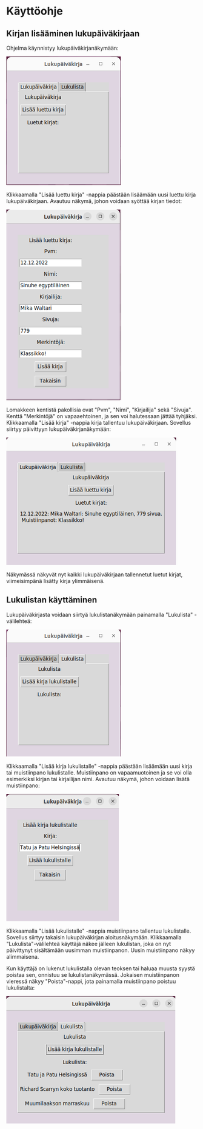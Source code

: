 # Käyttöohje

## Kirjan lisääminen lukupäiväkirjaan

Ohjelma käynnistyy lukupäiväkirjanäkymään:

![](./kuvat/kayttoohje-lukupaivakirjanakyma.png)

Klikkaamalla "Lisää luettu kirja" -nappia päästään lisäämään uusi luettu kirja
lukupäiväkirjaan. Avautuu näkymä, johon voidaan syöttää kirjan tiedot:

![](./kuvat/kayttoohje-kirjan-lisaaminen.png)

Lomakkeen kentistä pakollisia ovat "Pvm", "Nimi", "Kirjailija" sekä "Sivuja".
Kenttä "Merkintöjä" on vapaaehtoinen, ja sen voi halutessaan jättää tyhjäksi. Klikkaamalla "Lisää kirja" -nappia kirja tallentuu lukupäiväkirjaan. Sovellus
siirtyy päivittyyn lukupäiväkirjanäkymään:

![](./kuvat/kayttoohje-paivitetty-lukupaivakirja.png)

Näkymässä näkyvät nyt kaikki lukupäiväkirjaan tallennetut luetut kirjat,
viimeisimpänä lisätty kirja ylimmäisenä.

## Lukulistan käyttäminen

Lukupäiväkirjasta voidaan siirtyä lukulistanäkymään painamalla "Lukulista"
-välilehteä:

![](./kuvat/kayttoohje-lukulistanakyma.png)

Klikkaamalla "Lisää kirja lukulistalle" -nappia päästään lisäämään uusi
kirja tai muistiinpano lukulistalle. Muistiinpano on vapaamuotoinen ja se voi
olla esimerkiksi kirjan tai kirjailijan nimi.  Avautuu näkymä, johon voidaan lisätä
muistiinpano:

![](./kuvat/kayttoohje-muistiinpanon-lisaaminen.png)

Klikkaamalla "Lisää lukulistalle" -nappia muistiinpano tallentuu lukulistalle.
Sovellus siirtyy takaisin lukupäiväkirjan aloitusnäkymään. Klikkaamalla
"Lukulista"-välilehteä käyttäjä näkee jälleen lukulistan, joka on nyt
päivittynyt sisältämään uusimman muistiinpanon. Uusin muistiinpano näkyy
alimmaisena.

Kun käyttäjä on lukenut lukulistalla olevan teoksen tai haluaa muusta syystä poistaa
sen, onnistuu se lukulistanäkymässä. Jokaisen muistiinpanon vieressä näkyy
"Poista"-nappi, jota painamalla muistiinpano poistuu lukulistalta:

![](./kuvat/kayttoohje-paivitetty-lukulista.png)
